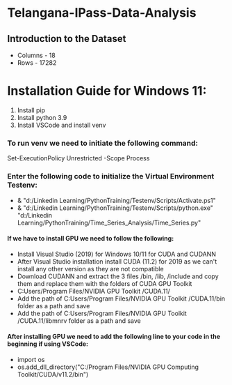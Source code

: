 # Telangana-IPass-Data-Analysis
## Introduction to the Dataset

* Columns - 18 
* Rows - 17282

# Installation Guide for Windows 11:
1. Install pip
2. Install python 3.9
3. Install VSCode and install venv

### To run venv we need to initiate the following command:
Set-ExecutionPolicy Unrestricted -Scope Process

### Enter the following code to initialize the Virtual Environment Testenv:
 - & "d:/Linkedin Learning/PythonTraining/Testenv/Scripts/Activate.ps1"
 - & "d:/Linkedin Learning/PythonTraining/Testenv/Scripts/python.exe" "d:/Linkedin Learning/PythonTraining/Time_Series_Analysis/Time_Series.py"

#### If we have to install GPU we need to follow the following: 
 - Install Visual Studio (2019) for Windows 10/11 for CUDA and CUDANN
 - After Visual Studio installation install CUDA (11.2) for 2019 as we can't install any other version as they are not compatible
 - Download CUDANN and extract the 3 files /bin, /lib, /include and copy them and replace them with the folders of CUDA GPU Toolkit
 - C:Users/Program Files/NVIDIA GPU Toolkit /CUDA.11/ 
 - Add the path of  C:Users/Program Files/NVIDIA GPU Toolkit /CUDA.11/bin folder as a path and save
 - Add the path of  C:Users/Program Files/NVIDIA GPU Toolkit /CUDA.11/libmnrv folder as a path and save

#### After installing GPU we need to add the following line to your code in the beginning if using VSCode:
 - import os 
 - os.add_dll_directory("C:/Program Files/NVIDIA GPU Computing Toolkit/CUDA/v11.2/bin")